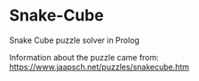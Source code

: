 # Snake-Cube
Snake Cube puzzle solver in Prolog

Information about the puzzle came from:
https://www.jaapsch.net/puzzles/snakecube.htm
